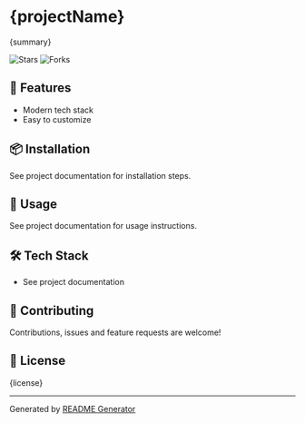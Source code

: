 
# {projectName}

{summary}

![Stars](https://img.shields.io/github/stars/{owner}/{repo}) ![Forks](https://img.shields.io/github/forks/{owner}/{repo})

## 🚀 Features
- Modern tech stack
- Easy to customize

## 📦 Installation
See project documentation for installation steps.

## 🏃 Usage
See project documentation for usage instructions.

## 🛠️ Tech Stack
- See project documentation

## 🤝 Contributing
Contributions, issues and feature requests are welcome!

## 📄 License
{license}

---
Generated by [README Generator](https://github.com/dexpie/readmegenerator)
